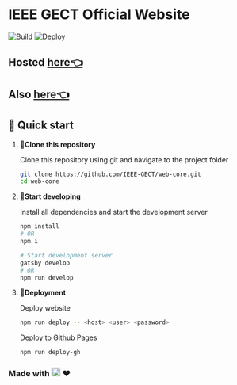 # IEEE GECT Official Website

[![Build](https://github.com/IEEE-GECT/web-core/actions/workflows/build.yml/badge.svg)](https://github.com/IEEE-GECT/web-core/actions/workflows/build.yml)
[![Deploy](https://github.com/IEEE-GECT/web-core/actions/workflows/deploy.yml/badge.svg)](https://github.com/IEEE-GECT/web-core/actions/workflows/deploy.yml)

## Hosted [here👈](http://ieee.gectcr.ac.in)
## Also   [here👈](https://ieee-gect.github.io/web-core/) 

## 🚀 Quick start

1.  **📁Clone this repository**

    Clone this repository using git and navigate to the project folder

    ```bash
    git clone https://github.com/IEEE-GECT/web-core.git
    cd web-core
    ```

2.  **🔨Start developing**

    Install all dependencies and start the development server

    ```bash
    npm install
    # OR
    npm i

    # Start development server
    gatsby develop
    # OR
    npm run develop
    ```

3.  **💫Deployment**

    Deploy website

    ```bash
    npm run deploy -- <host> <user> <password>
    ```

    Deploy to Github Pages

    ```bash
    npm run deploy-gh
    ```

### Made with <a href="https://www.gatsbyjs.com"><img alt="Gatsby" src="https://www.gatsbyjs.com/Gatsby-Monogram.svg" width="18" /></a> ❤
